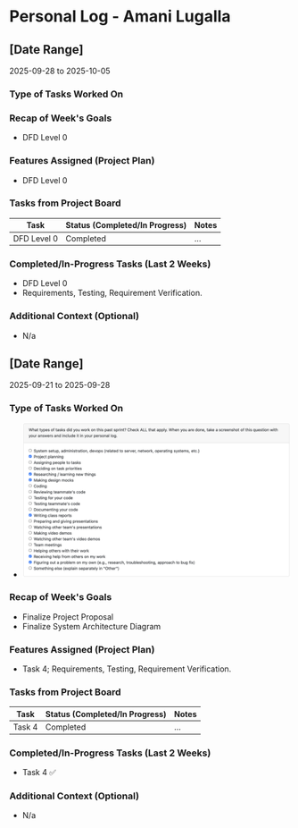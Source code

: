 # Personal Log - Amani Lugalla

## [Date Range]  
2025-09-28 to 2025-10-05

### Type of Tasks Worked On

### Recap of Week's Goals
- DFD Level 0

### Features Assigned (Project Plan)
- DFD Level 0

### Tasks from Project Board
| Task | Status (Completed/In Progress) | Notes |
|------|-------------------------------|-------|
|  DFD Level 0 | Completed | … |

### Completed/In-Progress Tasks (Last 2 Weeks)
- DFD Level 0
- Requirements, Testing, Requirement Verification.

### Additional Context (Optional)
- N/a


## [Date Range]  
2025-09-21 to 2025-09-28

### Type of Tasks Worked On
- ![Screenshot](<screenshots/Amani/Week 4.png>)

### Recap of Week's Goals
- Finalize Project Proposal
- Finalize System Architecture Diagram

### Features Assigned (Project Plan)
- Task 4; Requirements, Testing, Requirement Verification.

### Tasks from Project Board
| Task | Status (Completed/In Progress) | Notes |
|------|-------------------------------|-------|
| Task 4 | Completed | … |

### Completed/In-Progress Tasks (Last 2 Weeks)
- Task 4 ✅

### Additional Context (Optional)
- N/a

